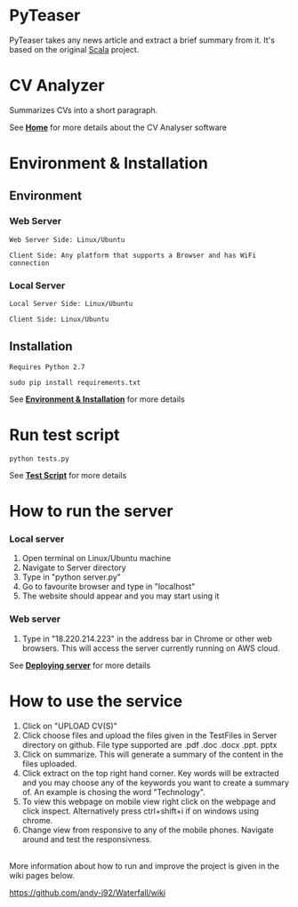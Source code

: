 PyTeaser
========

PyTeaser takes any news article and extract a brief summary from it. It's based on the original [Scala](https://github.com/MojoJolo/textteaser) project.


CV Analyzer
==========

Summarizes CVs into a short paragraph.

See [**Home**](https://github.com/andy-j92/Waterfall/wiki) for more details about the CV Analyser software

# Environment & Installation

## Environment

### Web Server
```
Web Server Side: Linux/Ubuntu

```

```
Client Side: Any platform that supports a Browser and has WiFi connection
```

### Local Server
```
Local Server Side: Linux/Ubuntu
```

```
Client Side: Linux/Ubuntu
```

## Installation
```
Requires Python 2.7
```

```
sudo pip install requirements.txt
```
See [**Environment & Installation**](https://github.com/andy-j92/Waterfall/wiki/Environment-&-Installation) for more details

# Run test script
```
python tests.py
```
See [**Test Script**](https://github.com/andy-j92/Waterfall/wiki/Test-Script) for more details

# How to run the server
### Local server
1. Open terminal on Linux/Ubuntu machine
2. Navigate to Server directory
3. Type in "python server.py"
4. Go to favourite browser and type in "localhost"
5. The website should appear and you may start using it

### Web server
1. Type in "18.220.214.223" in the address bar in Chrome or other web browsers. This will access the server currently running on AWS cloud.

See [**Deploying server**](https://github.com/andy-j92/Waterfall/wiki/Deploying-server) for more details

# How to use the service
1. Click on "UPLOAD CV(S)"
2. Click choose files and upload the files given in the TestFiles in Server directory on github. File type supported are .pdf .doc .docx .ppt. pptx
3. Click on summarize. This will generate a summary of the content in the files uploaded.
4. Click extract on the top right hand corner. Key words will be extracted and you may choose any of the keywords you want to create a summary of. An example is chosing the word "Technology".
5. To view this webpage on mobile view right click on the webpage and click inspect. Alternatively press ctrl+shift+i if on windows using chrome.
6. Change view from responsive to any of the mobile phones. Navigate around and test the responsivness.

<br/>
More information about how to run and improve the project is given in the wiki pages below.

https://github.com/andy-j92/Waterfall/wiki
